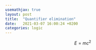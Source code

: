 ```yaml
---
usemathjax: true
layout: post
title:  "Quantifier elimination"
date:   2021-03-07 16:00:24 +0200
categories: logic
---
```


$$E=mc^2$$
